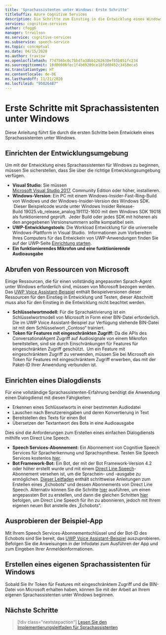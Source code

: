 ```yaml
---
title: 'Sprachassistenten unter Windows: Erste Schritte'
titleSuffix: Azure Cognitive Services
description: Die Schritte zum Einstieg in die Entwicklung eines Windows-Sprach-Agents, einschließlich einer Referenz zur Beispielcode-Schnellstartanleitung.
services: cognitive-services
author: cfogg6
manager: trrwilson
ms.service: cognitive-services
ms.subservice: speech-service
ms.topic: conceptual
ms.date: 04/15/2020
ms.author: travisw
ms.openlocfilehash: 77d756bc0c7bbdfa38bb1262638ef85b051fc234
ms.sourcegitcommit: 10d00006fec1f4b69289ce18fdd0452c3458eca5
ms.translationtype: HT
ms.contentlocale: de-DE
ms.lasthandoff: 11/21/2020
ms.locfileid: "95026487"
---
```

# <a name="getting-started-with-voice-assistants-on-windows"></a>Erste Schritte mit Sprachassistenten unter Windows

Diese Anleitung führt Sie durch die ersten Schritte beim Entwickeln eines Sprachassistenten unter Windows.

## <a name="set-up-your-development-environment"></a>Einrichten der Entwicklungsumgebung

Um mit der Entwicklung eines Sprachassistenten für Windows zu beginnen, müssen Sie sicherstellen, dass Sie über die richtige Entwicklungsumgebung verfügen.

- **Visual Studio:** Sie müssen [Microsoft Visual Studio 2017](https://visualstudio.microsoft.com/), Community Edition oder höher, installieren.
- **Windows-Version**: Ein PC mit einem Windows-Insider-Fast-Ring-Build von Windows und der Windows-Insider-Version des Windows SDK.  Dieser Beispielcode wurde unter Windows Insider Release-Build 19025.vb_release_analog.191112-1600 mit dem Windows SDK 19018 als funktionierend geprüft.  Jeder Build oder jedes SDK mit höheren als den angegebenen Versionsnummern sollte kompatibel sein.
- **UWP-Entwicklungstools**: Die Workload Entwicklung für die universelle Windows-Plattform in Visual Studio.  Informationen zum Vorbereiten Ihres Computers für das Entwickeln von UWP-Anwendungen finden Sie auf der UWP-Seite [Einrichtung starten](/windows/uwp/get-started/get-set-up).
- **Ein funktionierendes Mikrofon und eine funktionierende Audioausgabe**

## <a name="obtain-resources-from-microsoft"></a>Abrufen von Ressourcen von Microsoft

Einige Ressourcen, die für einen vollständig angepassten Sprach-Agent unter Windows erforderlich sind, müssen von Microsoft bezogen werden. Das [UWP Voice Assistant-Beispiel](windows-voice-assistants-faq.md#the-uwp-voice-assistant-sample) enthält Beispielversionen dieser Ressourcen für den Einstieg in Entwicklung und Testen, dieser Abschnitt muss also für den Einstieg in die Entwicklung nicht beachtet werden.

- **Schlüsselwortmodell:** Für die Sprachaktivierung ist ein Schlüsselwortmodell von Microsoft in Form einer BIN-Datei erforderlich. Die im UWP Voice Assistant-Beispiel zur Verfügung stehende BIN-Datei ist mit dem Schlüsselwort „Contoso“ trainiert.
- **Token für Features mit eingeschränkten Zugriff:** Da die APIs des ConversationalAgent Zugriff auf Audiosignale von einem Mikrofon bereitstellen, sind sie durch Einschränkungen für Features für eingeschränkten Zugriff geschützt.  Um ein Feature mit eingeschränktem Zugriff zu verwenden, müssen Sie bei Microsoft ein Token für Features mit eingeschränktem Zugriff erwerben, das mit der Paket-ID Ihrer Anwendung verbunden ist.

## <a name="establish-a-dialog-service"></a>Einrichten eines Dialogdiensts

Für eine vollständige Sprachassistenten-Erfahrung benötigt die Anwendung einen Dialogdienst mit diesen Fähigkeiten:

- Erkennen eines Schlüsselworts in einer bestimmten Audiodatei
- Lauschen nach Benutzereingaben und deren Konvertierung in Text
- Bereitstellen des Texts für einen Bot
- Übersetzen der Textantwort des Bots in eine Audioausgabe

Dies sind die Anforderungen zum Erstellen eines einfachen Dialogdiensts mithilfe von Direct Line Speech.

- **Speech Services-Abonnement:** Ein Abonnement von Cognitive Speech Services für Spracherkennung und Sprachsynthese. Testen Sie Speech Services kostenlos [hier](./overview.md#try-the-speech-service-for-free).
- **Bot Framework-Bot:**  Ein Bot, der mit der Bot Framework-Version 4.2 oder höher erstellt wurde und mit einem [Direct Line Speech](./direct-line-speech.md)-Abonnement versehen ist, um die Sprachein- und -ausgabe zu ermöglichen. [Dieser Leitfaden](./tutorial-voice-enable-your-bot-speech-sdk.md) enthält schrittweise Anleitungen zum Erstellen eines „Echobots“ und dessen Abonnements von Direct Line Speech. Alternativ können Sie die Schritte [hier](https://blog.botframework.com/2018/05/07/build-a-microsoft-bot-framework-bot-with-the-bot-builder-sdk-v4/) ausführen, um einen angepassten Bot zu erstellen, und dann die gleichen Schritten [hier](./tutorial-voice-enable-your-bot-speech-sdk.md) befolgen, um Direct Line Speech für ihn zu abonnieren, jedoch mit Ihrem eigenen neuen Bot anstelle des „Echobots“.

## <a name="try-out-the-sample-app"></a>Ausprobieren der Beispiel-App

Mit Ihrem Speech Services-Abonnementschlüssel und der Bot-ID des Echobots sind Sie bereit, das [UWP Voice Assistant-Beispiel](windows-voice-assistants-faq.md#the-uwp-voice-assistant-sample) auszuprobieren. Befolgen Sie die Anweisungen in der Infodatei zum Ausführen der App und zum Eingeben Ihrer Anmeldeinformationen.

## <a name="create-your-own-voice-assistant-for-windows"></a>Erstellen eines eigenen Sprachassistenten für Windows

Sobald Sie Ihr Token für Features mit eingeschränktem Zugriff und die BIN-Datei von Microsoft erhalten haben, können Sie mit der Arbeit an Ihrem eigenen Sprachassistenten unter Windows beginnen.

## <a name="next-steps"></a>Nächste Schritte

> [!div class="nextstepaction"]
> [Lesen Sie den Implementierungsleitfaden für Sprachassistenten](windows-voice-assistants-implementation-guide.md)